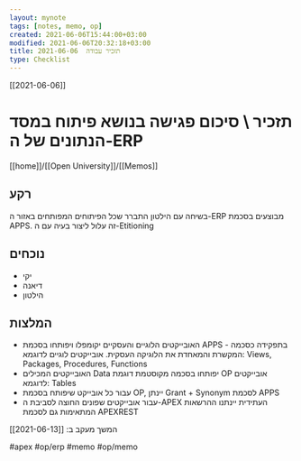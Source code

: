 ```yaml
---
layout: mynote
tags: [notes, memo, op]
created: 2021-06-06T15:44:00+03:00
modified: 2021-06-06T20:32:18+03:00
title: תזכיר עבודה  2021-06-06
type: Checklist
---
```


[[2021-06-06]]
#  תזכיר \ סיכום פגישה בנושא פיתוח במסד הנתונים של ה-ERP
[[home]]/[[Open University]]/[[Memos]]

## רקע
בשיחה עם הילטון התברר שכל הפיתוחים המפותחים באזור ה-ERP מבוצעים בסכמת APPS.
זה עלול ליצור בעיה עם ה-Etitioning 
## נוכחים
- יקי
- דיאנה
- הילטון
## המלצות
- האובייקטים הלוגיים והעסקיים יקומפלו ויפותחו בסכמת APPS - בתפקידה כסכמה המקשרת והמאחדת את הלוגיקה העסקית. 
אובייקטים לוגיים לדוגמא:  Views, Packages, Procedures, Functions  
- האובייקטים המכילים Data יפותחו בסכמה מקוסטמת דוגמת OP
אובייקטים לדוגמא: Tables
- עבור כל אובייקט שיפותח בסכמת OP, יינתן Grant + Synonym לסכמת APPS
- עבור אובייקטים שפונים החוצה לסביבת ה-APEX העתידית יינתנו ההרשאות המתאימות גם לסכמת APEXREST
 
 
המשך מעקב ב: [[2021-06-13]] 

#apex 
#op/erp 
#memo 
#op/memo
